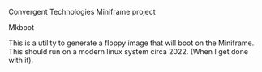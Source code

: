 Convergent Technologies Miniframe project

Mkboot

This is a utility to generate a floppy image that will boot
on the Miniframe.  This should run on a modern linux system
circa 2022.  (When I get done with it).
